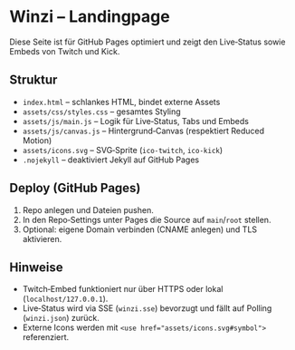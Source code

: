 # Winzi – Landingpage

Diese Seite ist für GitHub Pages optimiert und zeigt den Live‑Status sowie Embeds von Twitch und Kick.

## Struktur
- `index.html` – schlankes HTML, bindet externe Assets
- `assets/css/styles.css` – gesamtes Styling
- `assets/js/main.js` – Logik für Live‑Status, Tabs und Embeds
- `assets/js/canvas.js` – Hintergrund‑Canvas (respektiert Reduced Motion)
- `assets/icons.svg` – SVG‑Sprite (`ico-twitch`, `ico-kick`)
- `.nojekyll` – deaktiviert Jekyll auf GitHub Pages

## Deploy (GitHub Pages)
1. Repo anlegen und Dateien pushen.
2. In den Repo‑Settings unter Pages die Source auf `main`/`root` stellen.
3. Optional: eigene Domain verbinden (CNAME anlegen) und TLS aktivieren.

## Hinweise
- Twitch‑Embed funktioniert nur über HTTPS oder lokal (`localhost/127.0.0.1`).
- Live‑Status wird via SSE (`winzi.sse`) bevorzugt und fällt auf Polling (`winzi.json`) zurück.
- Externe Icons werden mit `<use href="assets/icons.svg#symbol">` referenziert.
